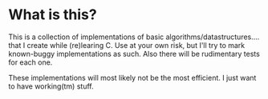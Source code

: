 # What is this?
This is a collection of implementations of basic algorithms/datastructures.... that I create while (re)learing C.
Use at your own risk, but I'll try to mark known-buggy implementations as such. Also there will be rudimentary tests for each one.

These implementations will most likely not be the most efficient. I just want to have working(tm) stuff.